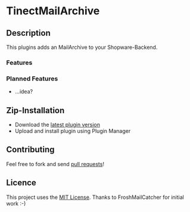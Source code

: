 # TinectMailArchive

## Description

This plugins adds an MailArchive to your Shopware-Backend.

### Features

### Planned Features

- ...idea?


## Zip-Installation

* Download the [latest plugin version](https://github.com/tinect/TinectMailArchive/releases/latest/)
* Upload and install plugin using Plugin Manager

## Contributing

Feel free to fork and send [pull requests](https://github.com/tinect/TinectMailArchive)!


## Licence

This project uses the [MIT License](LICENCE.md).
Thanks to FroshMailCatcher for initial work :-)
